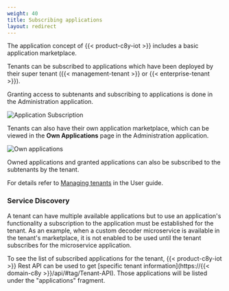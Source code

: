 ```yaml
---
weight: 40
title: Subscribing applications
layout: redirect
---
```


The application concept of {{< product-c8y-iot >}} includes a basic application marketplace.

Tenants can be subscribed to applications which have been deployed by their super tenant ({{< management-tenant >}} or {{< enterprise-tenant >}}).

Granting access to subtenants and subscribing to applications is done in the Administration application.

![Application Subscription](/images/concepts-guide/application-subscription.png)

Tenants can also have their own application marketplace, which can be viewed in the **Own Applications** page in the Administration application.

<img src="/images/users-guide/Administration/admin-applications-own.png" alt="Own applications" style="max-width: 100%">

Owned applications and granted applications can also be subscribed to the subtenants by the tenant.

For details refer to [Managing tenants](/users-guide/administration#tenants) in the User guide.

### Service Discovery

A tenant can have multiple available applications but to use an application's functionality a subscription to the application must be established for the tenant. As an example, when a custom decoder microservice is available in the tenant's marketplace, it is not enabled to be used until the tenant subscribes for the microservice application.

To see the list of subscribed applications for the tenant, {{< product-c8y-iot >}} Rest API can be used to get [specific tenant information](https://{{< domain-c8y >}}/api/#tag/Tenant-API). Those applications will be listed under the "applications" fragment.
